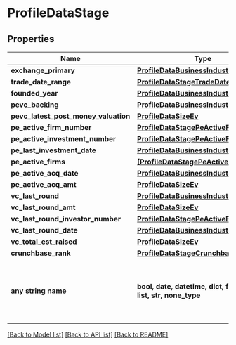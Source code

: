 # ProfileDataStage


## Properties
Name | Type | Description | Notes
------------ | ------------- | ------------- | -------------
**exchange_primary** | [**ProfileDataBusinessIndustry**](ProfileDataBusinessIndustry.md) |  | 
**trade_date_range** | [**ProfileDataStageTradeDateRange**](ProfileDataStageTradeDateRange.md) |  | 
**founded_year** | [**ProfileDataBusinessIndustry**](ProfileDataBusinessIndustry.md) |  | 
**pevc_backing** | [**ProfileDataBusinessIndustry**](ProfileDataBusinessIndustry.md) |  | 
**pevc_latest_post_money_valuation** | [**ProfileDataSizeEv**](ProfileDataSizeEv.md) |  | [optional] 
**pe_active_firm_number** | [**ProfileDataStagePeActiveFirmNumber**](ProfileDataStagePeActiveFirmNumber.md) |  | [optional] 
**pe_active_investment_number** | [**ProfileDataStagePeActiveFirmNumber**](ProfileDataStagePeActiveFirmNumber.md) |  | [optional] 
**pe_last_investment_date** | [**ProfileDataBusinessIndustry**](ProfileDataBusinessIndustry.md) |  | [optional] 
**pe_active_firms** | [**[ProfileDataStagePeActiveFirms]**](ProfileDataStagePeActiveFirms.md) |  | [optional] 
**pe_active_acq_date** | [**ProfileDataBusinessIndustry**](ProfileDataBusinessIndustry.md) |  | [optional] 
**pe_active_acq_amt** | [**ProfileDataSizeEv**](ProfileDataSizeEv.md) |  | [optional] 
**vc_last_round** | [**ProfileDataBusinessIndustry**](ProfileDataBusinessIndustry.md) |  | [optional] 
**vc_last_round_amt** | [**ProfileDataSizeEv**](ProfileDataSizeEv.md) |  | [optional] 
**vc_last_round_investor_number** | [**ProfileDataStagePeActiveFirmNumber**](ProfileDataStagePeActiveFirmNumber.md) |  | [optional] 
**vc_last_round_date** | [**ProfileDataBusinessIndustry**](ProfileDataBusinessIndustry.md) |  | [optional] 
**vc_total_est_raised** | [**ProfileDataSizeEv**](ProfileDataSizeEv.md) |  | [optional] 
**crunchbase_rank** | [**ProfileDataStageCrunchbaseRank**](ProfileDataStageCrunchbaseRank.md) |  | [optional] 
**any string name** | **bool, date, datetime, dict, float, int, list, str, none_type** | any string name can be used but the value must be the correct type | [optional]

[[Back to Model list]](../README.md#documentation-for-models) [[Back to API list]](../README.md#documentation-for-api-endpoints) [[Back to README]](../README.md)


